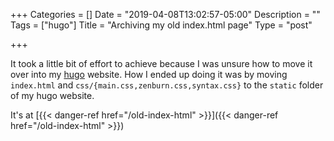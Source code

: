 +++
Categories = []
Date = "2019-04-08T13:02:57-05:00"
Description = ""
Tags = ["hugo"]
Title = "Archiving my old index.html page"
Type = "post"

+++

It took a little bit of effort to achieve because I was unsure how to move it
over into my [hugo](https://gohugo.io) website. How I ended up doing it was by
moving `index.html` and `css/{main.css,zenburn.css,syntax.css}` to the `static`
folder of my hugo website.

It's at [{{< danger-ref href="/old-index-html" >}}]({{< danger-ref href="/old-index-html" >}})
